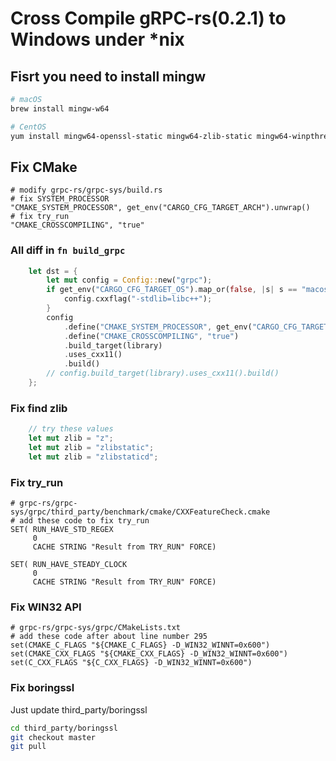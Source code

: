 # Cross Compile gRPC-rs(0.2.1) to Windows under *nix

## Fisrt you need to install mingw

```bash
# macOS
brew install mingw-w64

# CentOS
yum install mingw64-openssl-static mingw64-zlib-static mingw64-winpthreads-static
```

## Fix CMake

```
# modify grpc-rs/grpc-sys/build.rs
# fix SYSTEM_PROCESSOR
"CMAKE_SYSTEM_PROCESSOR", get_env("CARGO_CFG_TARGET_ARCH").unwrap()
# fix try_run
"CMAKE_CROSSCOMPILING", "true"
```

### All diff in `fn build_grpc`

```rust
    let dst = {
        let mut config = Config::new("grpc");
        if get_env("CARGO_CFG_TARGET_OS").map_or(false, |s| s == "macos") {
            config.cxxflag("-stdlib=libc++");
        }
        config
            .define("CMAKE_SYSTEM_PROCESSOR", get_env("CARGO_CFG_TARGET_ARCH").unwrap())
            .define("CMAKE_CROSSCOMPILING", "true")
            .build_target(library)
            .uses_cxx11()
            .build()
        // config.build_target(library).uses_cxx11().build()
    };
```

### Fix find zlib

```rust
    // try these values
    let mut zlib = "z";
    let mut zlib = "zlibstatic";
    let mut zlib = "zlibstaticd";
```

### Fix try_run

```
# grpc-rs/grpc-sys/grpc/third_party/benchmark/cmake/CXXFeatureCheck.cmake
# add these code to fix try_run
SET( RUN_HAVE_STD_REGEX
     0
     CACHE STRING "Result from TRY_RUN" FORCE)

SET( RUN_HAVE_STEADY_CLOCK
     0
     CACHE STRING "Result from TRY_RUN" FORCE)
```

### Fix WIN32 API

```
# grpc-rs/grpc-sys/grpc/CMakeLists.txt
# add these code after about line number 295
set(CMAKE_C_FLAGS "${CMAKE_C_FLAGS} -D_WIN32_WINNT=0x600")
set(CMAKE_CXX_FLAGS "${CMAKE_CXX_FLAGS} -D_WIN32_WINNT=0x600")
set(C_CXX_FLAGS "${C_CXX_FLAGS} -D_WIN32_WINNT=0x600")
```

### Fix boringssl

Just update third_party/boringssl

```bash
cd third_party/boringssl
git checkout master
git pull
```
